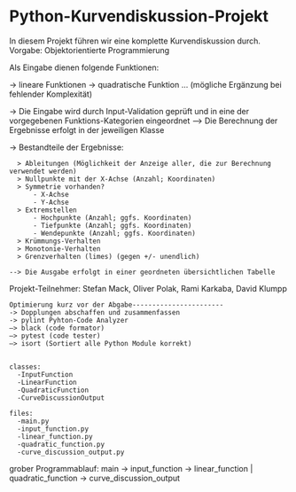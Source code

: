 # Python-Kurvendiskussion-Projekt
In diesem Projekt führen wir eine komplette Kurvendiskussion durch. Vorgabe: Objektorientierte Programmierung


Als Eingabe dienen folgende Funktionen:

  -> lineare Funktionen
  -> quadratische Funktion
  ... (mögliche Ergänzung bei fehlender Komplexität)


-> Die Eingabe wird durch Input-Validation geprüft und in eine der vorgegebenen Funktions-Kategorien eingeordnet
--> Die Berechnung der Ergebnisse erfolgt in der jeweiligen Klasse
  
  -> Bestandteile der Ergebnisse:
     
      > Ableitungen (Möglichkeit der Anzeige aller, die zur Berechnung verwendet werden)
      > Nullpunkte mit der X-Achse (Anzahl; Koordinaten)
      > Symmetrie vorhanden? 
          - X-Achse
          - Y-Achse
      > Extremstellen  
          - Hochpunkte (Anzahl; ggfs. Koordinaten)
          - Tiefpunkte (Anzahl; ggfs. Koordinaten)
          - Wendepunkte (Anzahl; ggfs. Koordinaten)
      > Krümmungs-Verhalten
      > Monotonie-Verhalten
      > Grenzverhalten (limes) (gegen +/- unendlich)
      
    --> Die Ausgabe erfolgt in einer geordneten übersichtlichen Tabelle

Projekt-Teilnehmer: Stefan Mack, Oliver Polak, Rami Karkaba, David Klumpp


    Optimierung kurz vor der Abgabe-----------------------
    -> Dopplungen abschaffen und zusammenfassen
    -> pylint Pyhton-Code Analyzer
    —> black (code formator)
    —> pytest (code tester)
    —> isort (Sortiert alle Python Module korrekt)


    classes:
      -InputFunction
      -LinearFunction
      -QuadraticFunction
      -CurveDiscussionOutput

    files:
      -main.py
      -input_function.py
      -linear_function.py
      -quadratic_function.py
      -curve_discussion_output.py

grober Programmablauf:
  main -> input_function -> linear_function | quadratic_function -> curve_discussion_output
